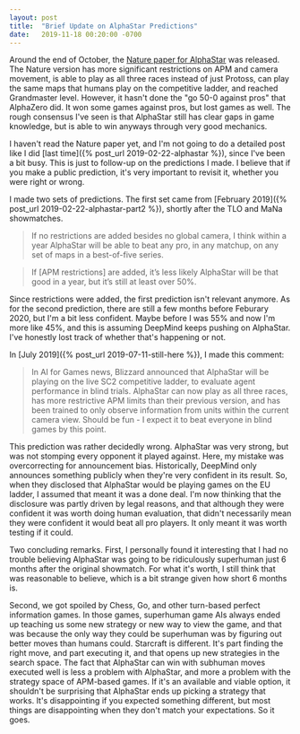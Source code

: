 ```yaml
---
layout: post
title:  "Brief Update on AlphaStar Predictions"
date:   2019-11-18 00:20:00 -0700
---
```


Around the end of October, the [Nature paper for AlphaStar](https://www.nature.com/articles/s41586-019-1724-z)
was released. The Nature version has more significant restrictions on APM and
camera movement, is able to play as all three races instead of just Protoss,
can play the same maps that humans play on the competitive ladder, and
reached Grandmaster level. However, it hasn't done the "go 50-0
against pros" that AlphaZero did. It won some games against pros, but lost games
as well. The rough consensus I've seen is that
AlphaStar still has clear gaps in game knowledge, but is able to win anyways
through very good mechanics.

I haven't read the Nature paper yet,
and I'm not going to do a detailed post like I did [last time]({% post_url 2019-02-22-alphastar %}),
since I've been a bit busy.
This is just to follow-up on the predictions I made.
I believe that if you make a public prediction, it's very
important to revisit it, whether you were right or wrong.

I made two sets of predictions. The first set came from [February 2019]({% post_url 2019-02-22-alphastar-part2 %}), shortly
after the TLO and MaNa showmatches.

> If no restrictions are added besides no global camera, I think within a year AlphaStar will be able to beat any pro, in any matchup, on any set of maps in a best-of-five series.

> If [APM restrictions] are added, it’s less likely AlphaStar will be that good in a year, but it’s still at least over 50%.

Since restrictions were added, the first prediction isn't relevant anymore. As
for the second prediction, there are still a few months before Feburary 2020,
but I'm a bit less confident. Maybe before I was 55% and now I'm more like 45%,
and this is assuming DeepMind keeps pushing on AlphaStar. I've honestly lost track
of whether that's happening or not.

In [July 2019]({% post_url 2019-07-11-still-here %}), I made this comment:

> In AI for Games news, Blizzard announced that AlphaStar will be playing on the live SC2 competitive ladder, to evaluate agent performance in blind trials. AlphaStar can now play as all three races, has more restrictive APM limits than their previous version, and has been trained to only observe information from units within the current camera view. Should be fun - I expect it to beat everyone in blind games by this point.

This prediction was rather decidedly wrong. AlphaStar was very strong, but was not
stomping every opponent it played against. Here, my mistake was overcorrecting
for announcement bias. Historically, DeepMind only announces something
publicly when they're very confident in its result. So, when they disclosed
that AlphaStar would be playing games on the EU ladder, I assumed that meant
it was a done deal. I'm now thinking that the disclosure was partly driven by
legal reasons, and that although they were confident it was worth doing human
evaluation, that didn't necessarily mean they were confident it would beat
all pro players. It only meant it was worth testing if it could.

Two concluding remarks. First, I personally found it interesting that I had
no trouble believing AlphaStar was going to be ridiculously superhuman just
6 months after the original showmatch. For what it's worth, I still think that
was reasonable to believe, which is a bit strange given how short 6 months is.

Second, we got spoiled by Chess, Go, and other
turn-based perfect information games. In those games, superhuman game AIs always ended up teaching us
some new strategy or new way to view the game, and that was because the only
way they could be superhuman was by figuring out better moves than humans
could. Starcraft is different. It's part finding the right move, and part
executing it, and that opens up new strategies in the search space. The fact
that AlphaStar can win with subhuman moves executed well is less a problem with
AlphaStar, and more a problem with the strategy space of APM-based games. If
it's an available and viable option, it shouldn't be surprising that AlphaStar
ends up picking a strategy that works. It's disappointing if you expected
something different, but most things are disappointing when they don't match
your expectations. So it goes.
